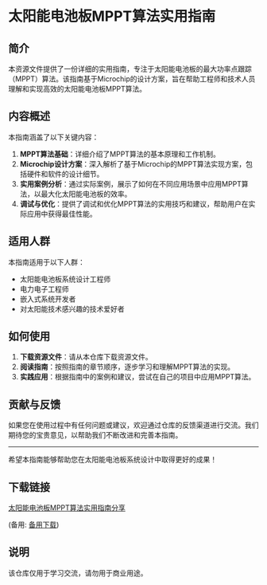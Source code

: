 # 太阳能电池板MPPT算法实用指南

## 简介
本资源文件提供了一份详细的实用指南，专注于太阳能电池板的最大功率点跟踪（MPPT）算法。该指南基于Microchip的设计方案，旨在帮助工程师和技术人员理解和实现高效的太阳能电池板MPPT算法。

## 内容概述
本指南涵盖了以下关键内容：
1. **MPPT算法基础**：详细介绍了MPPT算法的基本原理和工作机制。
2. **Microchip设计方案**：深入解析了基于Microchip的MPPT算法实现方案，包括硬件和软件的设计细节。
3. **实用案例分析**：通过实际案例，展示了如何在不同应用场景中应用MPPT算法，以最大化太阳能电池板的效率。
4. **调试与优化**：提供了调试和优化MPPT算法的实用技巧和建议，帮助用户在实际应用中获得最佳性能。

## 适用人群
本指南适用于以下人群：
- 太阳能电池板系统设计工程师
- 电力电子工程师
- 嵌入式系统开发者
- 对太阳能技术感兴趣的技术爱好者

## 如何使用
1. **下载资源文件**：请从本仓库下载资源文件。
2. **阅读指南**：按照指南的章节顺序，逐步学习和理解MPPT算法的实现。
3. **实践应用**：根据指南中的案例和建议，尝试在自己的项目中应用MPPT算法。

## 贡献与反馈
如果您在使用过程中有任何问题或建议，欢迎通过仓库的反馈渠道进行交流。我们期待您的宝贵意见，以帮助我们不断改进和完善本指南。

---

希望本指南能够帮助您在太阳能电池板系统设计中取得更好的成果！

## 下载链接
[太阳能电池板MPPT算法实用指南分享](https://pan.quark.cn/s/f42a4a4b23c9) 

(备用: [备用下载](https://pan.baidu.com/s/1kk63P4Tczge0JgNcwZC_Wg?pwd=1234))

## 说明

该仓库仅用于学习交流，请勿用于商业用途。
